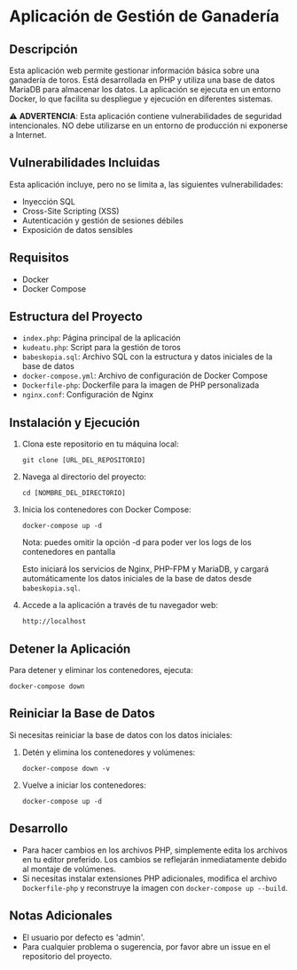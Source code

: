 # Aplicación de Gestión de Ganadería

## Descripción
Esta aplicación web permite gestionar información básica sobre una ganadería de toros. Está desarrollada en PHP y utiliza una base de datos MariaDB para almacenar los datos. La aplicación se ejecuta en un entorno Docker, lo que facilita su despliegue y ejecución en diferentes sistemas.

⚠️ **ADVERTENCIA**: Esta aplicación contiene vulnerabilidades de seguridad intencionales. NO debe utilizarse en un entorno de producción ni exponerse a Internet.

## Vulnerabilidades Incluidas
Esta aplicación incluye, pero no se limita a, las siguientes vulnerabilidades:
- Inyección SQL
- Cross-Site Scripting (XSS)
- Autenticación y gestión de sesiones débiles
- Exposición de datos sensibles

## Requisitos
- Docker
- Docker Compose

## Estructura del Proyecto
- `index.php`: Página principal de la aplicación
- `kudeatu.php`: Script para la gestión de toros
- `babeskopia.sql`: Archivo SQL con la estructura y datos iniciales de la base de datos
- `docker-compose.yml`: Archivo de configuración de Docker Compose
- `Dockerfile-php`: Dockerfile para la imagen de PHP personalizada
- `nginx.conf`: Configuración de Nginx

## Instalación y Ejecución

1. Clona este repositorio en tu máquina local:
   ```
   git clone [URL_DEL_REPOSITORIO]
   ```

2. Navega al directorio del proyecto:
   ```
   cd [NOMBRE_DEL_DIRECTORIO]
   ```

3. Inicia los contenedores con Docker Compose:
   ```
   docker-compose up -d
   ```
   Nota: puedes omitir la opción -d para poder ver los logs de los contenedores en pantalla

   Esto iniciará los servicios de Nginx, PHP-FPM y MariaDB, y cargará automáticamente los datos iniciales de la base de datos desde `babeskopia.sql`.

4. Accede a la aplicación a través de tu navegador web:
   ```
   http://localhost
   ```

## Detener la Aplicación

Para detener y eliminar los contenedores, ejecuta:
```
docker-compose down
```

## Reiniciar la Base de Datos

Si necesitas reiniciar la base de datos con los datos iniciales:

1. Detén y elimina los contenedores y volúmenes:
   ```
   docker-compose down -v
   ```

2. Vuelve a iniciar los contenedores:
   ```
   docker-compose up -d
   ```

## Desarrollo

- Para hacer cambios en los archivos PHP, simplemente edita los archivos en tu editor preferido. Los cambios se reflejarán inmediatamente debido al montaje de volúmenes.
- Si necesitas instalar extensiones PHP adicionales, modifica el archivo `Dockerfile-php` y reconstruye la imagen con `docker-compose up --build`.

## Notas Adicionales

- El usuario por defecto es 'admin'.
- Para cualquier problema o sugerencia, por favor abre un issue en el repositorio del proyecto.
